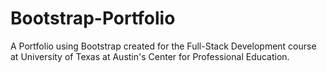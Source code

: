 # Bootstrap-Portfolio

A Portfolio using Bootstrap created for the Full-Stack Development course at University of Texas at Austin's Center for Professional Education.
